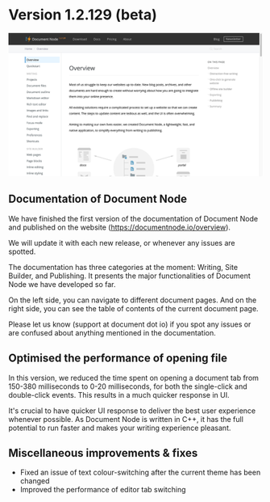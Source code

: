 ﻿# Version 1.2.129 (beta)

![screen-docs-overview](screen-docs-overview.png)

## Documentation of Document Node

We have finished the first version of the documentation of Document Node and published on the website (https://documentnode.io/overview).

We will update it with each new release, or whenever any issues are spotted.

The documentation has three categories at the moment: Writing, Site Builder, and Publishing. It presents the major functionalities of Document Node we have developed so far.

On the left side, you can navigate to different document pages. And on the right side, you can see the table of contents of the current document page.

Please let us know (support at document dot io) if you spot any issues or are confused about anything mentioned in the documentation.

## Optimised the performance of opening file

In this version, we reduced the time spent on opening a document tab from 150-380 milliseconds to 0-20 milliseconds, for both the single-click and double-click events. This results in a much quicker response in UI.

It's crucial to have quicker UI response to deliver the best user experience whenever possible. As Document Node is written in C++, it has the full potential to run faster and makes your writing experience pleasant.

## Miscellaneous improvements & fixes

* Fixed an issue of text colour-switching after the current theme has been changed
* Improved the performance of editor tab switching
